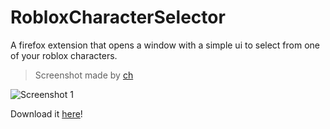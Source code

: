 # RobloxCharacterSelector
A firefox extension that opens a window with a simple ui to select from one of your roblox characters.

> Screenshot made by [ch](#)

![Screenshot 1](https://github.com/user-attachments/assets/a9a8f0a1-0a73-4f79-88ed-3808d1de0f3d)

Download it [here](https://addons.mozilla.org/en-US/firefox/addon/roblox-character-chooser)!
